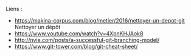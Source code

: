 Liens :

- https://makina-corpus.com/blog/metier/2016/nettoyer-un-depot-git Nettoyer un dépôt
- https://www.youtube.com/watch?v=4XpnKHJAok8
- http://nvie.com/posts/a-successful-git-branching-model/
- https://www.git-tower.com/blog/git-cheat-sheet/
